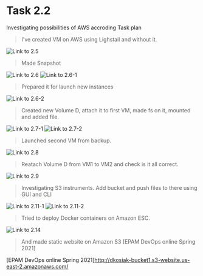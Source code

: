 # Task 2.2

Investigating possibilities of AWS accroding Task plan

> I've created VM on AWS using Lighstail and without it.

![Link to 2.5](task2.2/task2.2p5.jpg)
 
> Made Snapshot

![Link to 2.6](task2.2/task2.2p6.jpg)
![Link to 2.6-1](task2.2/task2.2p6-1.jpg)

> Prepared it for launch new instances

![Link to 2.6-2](task2.2/task2.2p6-2.jpg)

> Created new Volume D, attach it to first VM, made fs on it, mounted and added file.

![Link to 2.7-1](task2.2/task2.2p7-1.jpg)
![Link to 2.7-2](task2.2/task2.2p7-2.jpg)

> Launched second VM from backup.

![Link to 2.8](task2.2/task2.2p8.jpg)

> Reatach Volume D from VM1 to VM2 and check is it all correct.
 
![Link to 2.9](task2.2/task2.2p9.jpg)

> Investigating S3 instruments. Add bucket and push files to there using GUI and CLI

![Link to 2.11-1](task2.2/task2.2p11-1.jpg)
![Link to 2.11-2](task2.2/task2.2p11-2.jpg)

> Tried to deploy Docker containers on Amazon ESC.

![Link to 2.14](task2.2/task2.2p14.jpg)

> And made static website on Amazon S3 [EPAM DevOps  online Spring 2021]

[EPAM DevOps  online Spring 2021]http://dkosiak-bucket1.s3-website.us-east-2.amazonaws.com/
